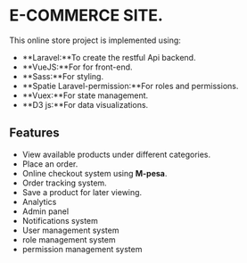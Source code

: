 # E-COMMERCE SITE.
This online store project is implemented using:
- **Laravel:**To create the restful Api backend.
- **VueJS:**For for front-end.
- **Sass:**For styling.
- **Spatie Laravel-permission:**For roles and permissions.
- **Vuex:**For state management.
- **D3 js:**For data visualizations.

## Features
- View available products under different categories.
- Place an order.
- Online checkout system using **M-pesa**.
- Order tracking system.
- Save a product for later viewing.
- Analytics
- Admin panel
- Notifications system
- User management system
- role management system
- permission management system
